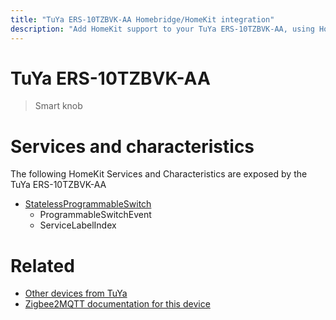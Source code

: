 ```yaml
---
title: "TuYa ERS-10TZBVK-AA Homebridge/HomeKit integration"
description: "Add HomeKit support to your TuYa ERS-10TZBVK-AA, using Homebridge, Zigbee2MQTT and homebridge-z2m."
---
```

<!---
This file has been GENERATED using src/docgen/docgen.ts
DO NOT EDIT THIS FILE MANUALLY!
-->
# TuYa ERS-10TZBVK-AA
> Smart knob


# Services and characteristics
The following HomeKit Services and Characteristics are exposed by
the TuYa ERS-10TZBVK-AA

* [StatelessProgrammableSwitch](../../action.md)
  * ProgrammableSwitchEvent
  * ServiceLabelIndex


# Related
* [Other devices from TuYa](../index.md#tuya)
* [Zigbee2MQTT documentation for this device](https://www.zigbee2mqtt.io/devices/ERS-10TZBVK-AA.html)